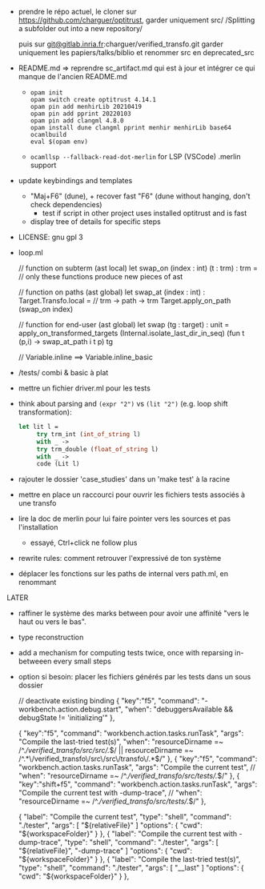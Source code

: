 
- prendre le répo actuel, le cloner sur https://github.com/charguer/optitrust, garder uniquement src/
  /Splitting a subfolder out into a new repository/

  puis sur  git@gitlab.inria.fr:charguer/verified_transfo.git  garder uniquement les papiers/talks/biblio
  et renommer src en deprecated_src


- README.md => reprendre sc_artifact.md qui est à jour et intégrer ce qui manque de l'ancien README.md
  + ```
    opam init
    opam switch create optitrust 4.14.1
    opam pin add menhirLib 20210419
    opam pin add pprint 20220103
    opam pin add clangml 4.8.0
    opam install dune clangml pprint menhir menhirLib base64 ocamlbuild
    eval $(opam env)
    ```
  + `ocamllsp --fallback-read-dot-merlin` for LSP (VSCode) .merlin support

- update keybindings and templates
  + "Maj+F6" (dune), + recover fast "F6" (dune without hanging, don't check dependencies)
    + test if script in other project uses installed optitrust and is fast
  + display tree of details for specific steps

- LICENSE: gnu gpl 3

- loop.ml

   // function on subterm (ast local)
   let swap_on (index : int) (t : trm) : trm =
      // only these functions produce new pieces of ast

   // function on paths (ast global)
   let swap_at (index : int) : Target.Transfo.local = // trm -> path -> trm
     Target.apply_on_path (swap_on index)

   // function for end-user (ast global)
   let swap (tg : target) : unit =
     apply_on_transformed_targets (Internal.isolate_last_dir_in_seq)
       (fun t (p,i) -> swap_at_path i t p) tg

   // Variable.inline  ==> Variable.inline_basic

- /tests/
  combi & basic à plat

- mettre un fichier driver.ml pour les tests

- think about parsing and `(expr "2")` vs `(lit "2")` (e.g. loop shift transformation):
  ```ocaml
  let lit l =
       try trm_int (int_of_string l)
       with _ ->
       try trm_double (float_of_string l)
       with _ ->
       code (Lit l)
  ```

- rajouter le dossier 'case_studies' dans un 'make test' à la racine

- mettre en place un raccourci pour ouvrir les fichiers tests associés à une transfo

- lire la doc de merlin pour lui faire pointer vers les sources et pas l'installation
  - essayé, Ctrl+click ne follow plus

- rewrite rules: comment retrouver l'expressivé de ton système


- déplacer les fonctions sur les paths de internal vers path.ml, en renommant



LATER

- raffiner le système des marks between pour avoir une affinité "vers le haut ou vers le bas".

- type reconstruction

- add a mechanism for computing tests twice, once with reparsing in-betweeen every small steps

- option si besoin: placer les fichiers générés par les tests dans un sous dossier





   // deactivate existing binding
  {
    "key":"f5",
    "command": "-workbench.action.debug.start",
    "when": "debuggersAvailable && debugState != 'initializing'"
  },

  {
    "key":"f5",
    "command": "workbench.action.tasks.runTask",
    "args": "Compile the last-tried test(s)",
    "when": "resourceDirname =~ /^.*\/verified_transfo\/src\/src\/.*$/ || resourceDirname =~ /^.*\/verified_transfo\/src\/src\/transfo\/.*$/"
  },
  {
    "key":"f5",
    "command": "workbench.action.tasks.runTask",
    "args": "Compile the current test",
    // "when": "resourceDirname =~ /^.*\/verified_transfo\/src\/tests\/.*$/"
  },
    {
    "key":"shift+f5",
    "command": "workbench.action.tasks.runTask",
    "args": "Compile the current test with -dump-trace",
    // "when": "resourceDirname =~ /^.*\/verified_transfo\/src\/tests\/.*$/"
  },




    {
      "label": "Compile the current test",
      "type": "shell",
      "command": "./tester",
      "args": [
        "${relativeFile}"
      ]
      "options": {
        "cwd": "${workspaceFolder}"
      }
    },
    {
      "label": "Compile the current test with -dump-trace",
      "type": "shell",
      "command": "./tester",
      "args": [
        "${relativeFile}",
        "-dump-trace"
      ]
      "options": {
        "cwd": "${workspaceFolder}"
      }
    },
    {
      "label": "Compile the last-tried test(s)",
      "type": "shell",
      "command": "./tester",
      "args": [
        "__last"
      ]
      "options": {
        "cwd": "${workspaceFolder}"
      }
    },
